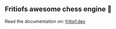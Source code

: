 ## Fritiofs awesome chess engine 🤩

Read the documentation on: [fritiof.dev](http://fritiof.dev/doc/chess/index.html)
